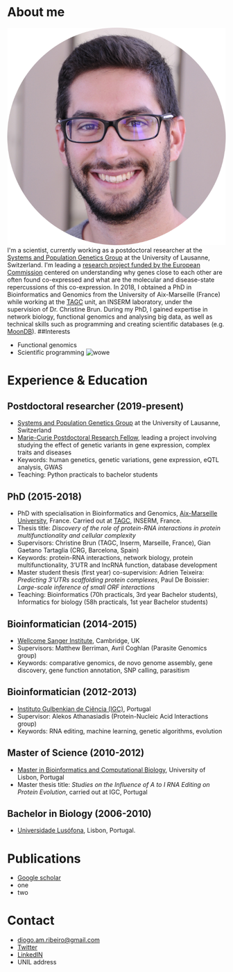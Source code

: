 # About me
![photo](images/photo.png "Diogo Ribeiro")
I'm a scientist, currently working as a postdoctoral researcher at the [Systems and Population Genetics Group](https://odelaneau.github.io/lap-page/) at the University of Lausanne, Switzerland.
I'm leading a [research project funded by the European Commission](https://cordis.europa.eu/project/id/885998/) centered on understanding why genes close to each other are often found co-expressed and what are the molecular and disease-state repercussions of this co-expression.
In 2018, I obtained a PhD in Bioinformatics and Genomics from the University of Aix-Marseille (France) while working at the [TAGC](https://tagc.univ-amu.fr/) unit, an INSERM laboratory, under the supervision of Dr. Christine Brun. During my PhD, I gained expertise in network biology, functional genomics and analysing big data, as well as technical skills such as programming and creating scientific databases (e.g. [MoonDB](http://moondb.hb.univ-amu.fr/)).
##Interests
- Functional genomics
- Scientific programming
![wowe](images/IMG_2993.JPG "Amazing photo")
# Experience & Education
## Postdoctoral researcher (2019-present)
- [Systems and Population Genetics Group](https://odelaneau.github.io/lap-page/) at the University of Lausanne, Switzerland
- [Marie-Curie Postdoctoral Research Fellow](https://cordis.europa.eu/project/id/885998), leading a project involving studying the effect of genetic variants in gene expression, complex traits and diseases
- Keywords: human genetics, genetic variations, gene expression, eQTL analysis, GWAS
- Teaching: Python practicals to bachelor students
## PhD (2015-2018)
- PhD with specialisation in Bioinformatics and Genomics, [Aix-Marseille University](https://www.univ-amu.fr/en), France. Carried out at [TAGC](https://tagc.univ-amu.fr/), INSERM, France.
- Thesis title: *Discovery of the role of protein-RNA interactions in protein multifunctionality and cellular complexity*
- Supervisors: Christine Brun (TAGC, Inserm, Marseille, France), Gian Gaetano Tartaglia (CRG, Barcelona, Spain)
- Keywords: protein-RNA interactions, network biology, protein multifunctionality, 3’UTR and lncRNA function, database development
- Master student thesis (first year) co-supervision: Adrien Teixeira: *Predicting 3’UTRs scaffolding protein complexes*, Paul De Boissier: *Large-scale inference of small ORF interactions*
- Teaching: Bioinformatics (70h practicals, 3rd year Bachelor students), Informatics for biology (58h practicals, 1st year Bachelor students)
## Bioinformatician (2014-2015)
- [Wellcome Sanger Institute](https://www.sanger.ac.uk/), Cambridge, UK
- Supervisors: Matthew Berriman, Avril Coghlan (Parasite Genomics group)
- Keywords: comparative genomics, de novo genome assembly, gene discovery, gene function annotation, SNP calling, parasitism
## Bioinformatician (2012-2013)
- [Instituto Gulbenkian de Ciência (IGC)](https://gulbenkian.pt/ciencia/), Portugal
- Supervisor: Alekos Athanasiadis (Protein-Nucleic Acid Interactions group)
- Keywords: RNA editing, machine learning, genetic algorithms, evolution
## Master of Science (2010-2012)
- [Master in Bioinformatics and Computational Biology](https://fenix.ciencias.ulisboa.pt/degrees/bioinformatica-e-biologia-computacional-564500436615187), University of Lisbon, Portugal
- Master thesis title: *Studies on the Influence of A to I RNA Editing on Protein Evolution*, carried out at IGC, Portugal
## Bachelor in Biology (2006-2010)
- [Universidade Lusófona](https://www.ulusofona.pt/), Lisbon, Portugal. 
# Publications
- [Google scholar](https://scholar.google.fr/citations?user=RQef1JgAAAAJ&hl=en&oi=sra)
- one
- two
# Contact
- <diogo.am.ribeiro@gmail.com>
- [Twitter](https://twitter.com/Diogo_M_Ribeiro)
- [LinkedIN](https://www.linkedin.com/in/diogo-ribeiro-783b4526/)
- UNIL address

